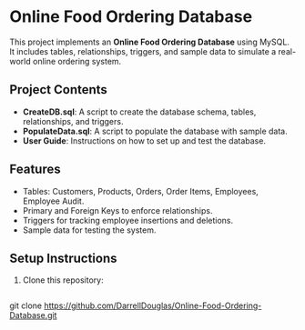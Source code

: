 # Online Food Ordering Database

This project implements an **Online Food Ordering Database** using MySQL. It includes tables, relationships, triggers, and sample data to simulate a real-world online ordering system.

## Project Contents
- **CreateDB.sql**: A script to create the database schema, tables, relationships, and triggers.
- **PopulateData.sql**: A script to populate the database with sample data.
- **User Guide**: Instructions on how to set up and test the database.

## Features
- Tables: Customers, Products, Orders, Order Items, Employees, Employee Audit.
- Primary and Foreign Keys to enforce relationships.
- Triggers for tracking employee insertions and deletions.
- Sample data for testing the system.

## Setup Instructions
1. Clone this repository:
   ```bash
  git clone https://github.com/DarrellDouglas/Online-Food-Ordering-Database.git
